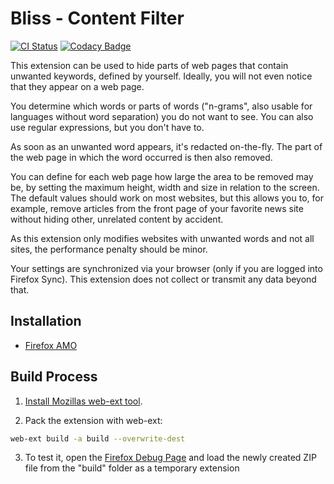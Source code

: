 # Bliss - Content Filter

[![CI Status](https://github.com/schroeding/bliss/workflows/CI/badge.svg?branch=master)](https://github.com/schroeding/bliss/actions?query=workflow:CI%20branch:master) [![Codacy Badge](https://app.codacy.com/project/badge/Grade/6a82bd753ce549d2a166ff79e07dc7ea)](https://www.codacy.com/gh/schroeding/bliss/dashboard)

This extension can be used to hide parts of web pages that contain unwanted keywords, defined by yourself. Ideally, you will not even notice that they appear on a web page.

You determine which words or parts of words ("n-grams", also usable for languages without word separation) you do not want to see. You can also use regular expressions, but you don't have to.

As soon as an unwanted word appears, it's redacted on-the-fly. The part of the web page in which the word occurred is then also removed.

You can define for each web page how large the area to be removed may be, by setting the maximum height, width and size in relation to the screen.
The default values should work on most websites, but this allows you to, for example, remove articles from the front page of your favorite news site without hiding other, unrelated content by accident.

As this extension only modifies websites with unwanted words and not all sites, the performance penalty should be minor.

Your settings are synchronized via your browser (only if you are logged into Firefox Sync). This extension does not collect or transmit any data beyond that.

## Installation

- [Firefox AMO](https://addons.mozilla.org/en-US/firefox/addon/bliss-content-filter)

## Build Process

1. [Install Mozillas web-ext tool](https://github.com/mozilla/web-ext).

2. Pack the extension with web-ext:

```bash
web-ext build -a build --overwrite-dest
```

3. To test it, open the [Firefox Debug Page](about:debugging) and load the newly created ZIP file from the "build" folder as a temporary extension
